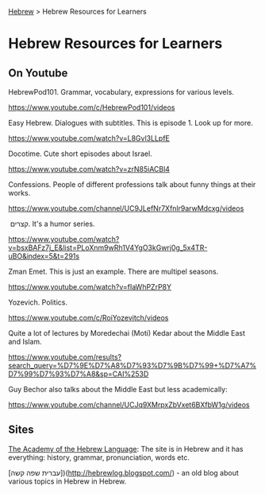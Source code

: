 [Hebrew](../README.md) > Hebrew Resources for Learners

# Hebrew Resources for Learners

## On Youtube

HebrewPod101. Grammar, vocabulary, expressions for various levels.

<https://www.youtube.com/c/HebrewPod101/videos>

Easy Hebrew. Dialogues with subtitles. This is episode 1. Look up for more.

<https://www.youtube.com/watch?v=L8Gvl3LLpfE>

Docotime. Cute short episodes about Israel.

<https://www.youtube.com/watch?v=zrN85iACBl4>

Confessions. People of different professions talk about funny things at their works.

<https://www.youtube.com/channel/UC9JLefNr7Xfnlr9arwMdcxg/videos>

 קצרים. It's a humor series.

<https://www.youtube.com/watch?v=bsxBAFz7j_E&list=PLoXnm9wRh1V4YgO3kGwrj0g_5x4TR-uBO&index=5&t=291s>

Zman Emet. This is just an example. There are multipel seasons.

<https://www.youtube.com/watch?v=fIaWhPZrP8Y>

Yozevich. Politics.

<https://www.youtube.com/c/RoiYozevitch/videos>

Quite a lot of lectures by Moredechai (Moti) Kedar about the Middle East and Islam.

<https://www.youtube.com/results?search_query=%D7%9E%D7%A8%D7%93%D7%9B%D7%99+%D7%A7%D7%99%D7%93%D7%A8&sp=CAI%253D>

Guy Bechor also talks about the Middle East but less academically:

<https://www.youtube.com/channel/UCJq9XMrpxZbVxet6BXfbW1g/videos>

## Sites

[The Academy of the Hebrew Language](https://hebrew-academy.org.il/): The site is in Hebrew and it has everything: history, grammar, pronunciation, words etc.

[עברית שפה קשה])(http://hebrewlog.blogspot.com/) - an old blog about various topics in Hebrew in Hebrew.
